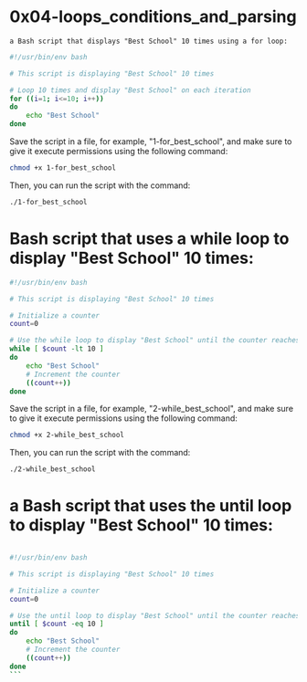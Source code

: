 # 0x04-loops_conditions_and_parsing



``
a Bash script that displays "Best School" 10 times using a for loop:
``

```bash
#!/usr/bin/env bash

# This script is displaying "Best School" 10 times

# Loop 10 times and display "Best School" on each iteration
for ((i=1; i<=10; i++))
do
    echo "Best School"
done
```

Save the script in a file, for example, "1-for_best_school", and make sure to give it execute permissions using the following command:

```bash
chmod +x 1-for_best_school
```

Then, you can run the script with the command:

```bash
./1-for_best_school
```



#  Bash script that uses a while loop to display "Best School" 10 times:

```bash
#!/usr/bin/env bash

# This script is displaying "Best School" 10 times

# Initialize a counter
count=0

# Use the while loop to display "Best School" until the counter reaches 10
while [ $count -lt 10 ]
do
    echo "Best School"
    # Increment the counter
    ((count++))
done
```

Save the script in a file, for example, "2-while_best_school", and make sure to give it execute permissions using the following command:

```bash
chmod +x 2-while_best_school
```

Then, you can run the script with the command:

```bash
./2-while_best_school
```

# a Bash script that uses the until loop to display "Best School" 10 times:

````bash

#!/usr/bin/env bash

# This script is displaying "Best School" 10 times

# Initialize a counter
count=0

# Use the until loop to display "Best School" until the counter reaches 10
until [ $count -eq 10 ]
do
    echo "Best School"
    # Increment the counter
    ((count++))
done
```
